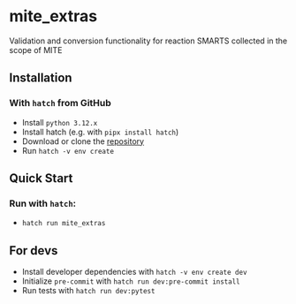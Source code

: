 mite_extras
==========

Validation and conversion functionality for reaction SMARTS collected in the scope of MITE

## Installation

### With `hatch` from GitHub
- Install `python 3.12.x`
- Install hatch (e.g. with `pipx install hatch`)
- Download or clone the [repository](https://github.com/mmzdouc/mite_extras)
- Run `hatch -v env create`

## Quick Start

### Run with `hatch`:
- `hatch run mite_extras`

## For devs

- Install developer dependencies with `hatch -v env create dev`
- Initialize `pre-commit` with `hatch run dev:pre-commit install`
- Run tests with `hatch run dev:pytest`